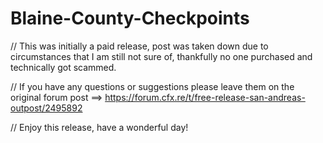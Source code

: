 # Blaine-County-Checkpoints

// This was initially a paid release, post was taken down due to circumstances that I am still not sure of, thankfully no one purchased and technically got scammed.

// If you have any questions or suggestions please leave them on the original forum post ==> https://forum.cfx.re/t/free-release-san-andreas-outpost/2495892

// Enjoy this release, have a wonderful day!
